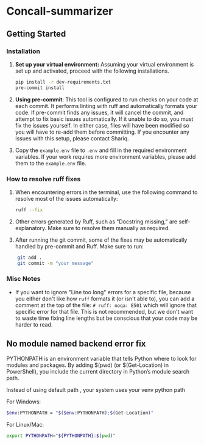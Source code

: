 # Concall-summarizer

## Getting Started

### Installation

1. **Set up your virtual environment:** Assuming your virtual environment is set up and activated, proceed with the following installations.

   ```sh
   pip install -r dev-requirements.txt
   pre-commit install
    ```

2. **Using pre-commit**: This tool is configured to run checks on your code at each commit. It performs linting with ruff and automatically formats your code. If pre-commit finds any issues, it will cancel the commit, and attempt to fix basic issues automatically. If it unable to do so, you must fix the issues yourself. In either case, files will have been modified so you will have to re-add them before committing. If you encounter any issues with this setup, please contact Shariq.

3. Copy the `example.env` file to `.env` and fill in the required environment variables. If your work requires more environment variables, please add them to the `example.env` file.


### How to resolve ruff fixes

1) When encountering errors in the terminal, use the following command to resolve most of the issues automatically:
   ```bash
   ruff --fix
   ```

2) Other errors generated by Ruff, such as "Docstring missing," are self-explanatory. Make sure to resolve them manually as required.

3) After running the git commit, some of the fixes may be automatically handled by pre-commit and Ruff. Make sure to run:

```bash
    git add .
    git commit -m "your message"
```

### Misc Notes

- If you want to ignore "Line too long" errors for a specific file, because you either don't like how `ruff` formats it (or isn't able to), you can add a comment at the top of the file: `# ruff: noqa: E501` which will ignore that specific error for that file. This is not recommended, but we don't want to waste time fixing line lengths but be conscious that your code may be harder to read.


## No module named backend error fix

PYTHONPATH is an environment variable that tells Python where to look for modules and packages.
By adding $(pwd) (or $(Get-Location) in PowerShell), you include the current directory in Python’s module search path.

Instead of using default path , your system uses your venv python path

For Windows:
```bash
$env:PYTHONPATH = "$($env:PYTHONPATH);$(Get-Location)"
```

For Linux/Mac:
```bash
export PYTHONPATH="${PYTHONPATH}:$(pwd)"
```
